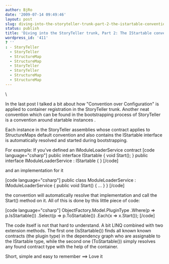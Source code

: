 ```yaml
---
author: BjRo
date: '2009-07-14 09:49:46'
layout: post
slug: diving-into-the-storyteller-trunk-part-2-the-istartable-convention
status: publish
title: 'Diving into the StoryTeller trunk, Part 2: The IStartable convention'
wordpress_id: '411'
? ''
: - StoryTeller
  - StoryTeller
  - StructureMap
  - StructureMap
  - StoryTeller
  - StoryTeller
  - StructureMap
  - StructureMap
---
```


\

In the last post I talked a bit about how "Convention over
Configuration" is applied to container registration in the StoryTeller
trunk. Another neat convention which can be found in the bootstrapping
process of StoryTeller is a convention around startable instances .

Each instance in the StoryTeller assemblies whose contract applies to
StructureMaps default convention and also contains the IStartable
interface is automatically resolved and started during bootstrapping.

For example: If you've defined an IModuleLoaderService contract [code
language="csharp"] public interface IStartable { void Start(); } public
interface IModuleLoaderService : IStartable { } [/code]

and an implementation for it

[code language="csharp"] public class ModuleLoaderService :
IModuleLoaderService { public void Start() { ... } } [/code]

the convention will automatically resolve that implementation and call
the Start() method on it. All of this is done by this little piece of
code:

[code language="csharp"] ObjectFactory.Model.PluginType .Where(p =\>
p.IsStartable()) .Select(p =\> p.ToStartable()) .Each(x =\> x.Start());
[/code]

The code itself is not that hard to understand. A bit LINQ combined with
two extension methods. The first one (IsStartable()) finds all known
known contracts (the plugin type) in the dependency graph who are
assignable to the IStartable type, while the second one (ToStartable())
simply resolves any found contract type with the help of the container.

Short, simple and easy to remember ==\> Love it
